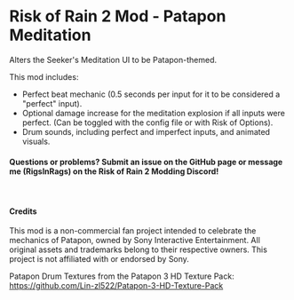 # Risk of Rain 2 Mod - Patapon Meditation

Alters the Seeker's Meditation UI to be Patapon-themed.

This mod includes:
- Perfect beat mechanic (0.5 seconds per input for it to be considered a "perfect" input).
- Optional damage increase for the meditation explosion if all inputs were perfect. (Can be toggled with the config file or with Risk of Options).
- Drum sounds, including perfect and imperfect inputs, and animated visuals.

#### Questions or problems? Submit an issue on the GitHub page or message me (RigsInRags) on the Risk of Rain 2 Modding Discord!

<br>

#### Credits
This mod is a non-commercial fan project intended to celebrate the mechanics of Patapon, owned by Sony Interactive Entertainment. All original assets and trademarks belong to their respective owners. This project is not affiliated with or endorsed by Sony.

Patapon Drum Textures from the Patapon 3 HD Texture Pack: https://github.com/Lin-zl522/Patapon-3-HD-Texture-Pack